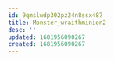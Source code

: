 ```yaml
---
id: 9qmslwdp302pz24n8ssx487
title: Monster_wraithminion2
desc: ''
updated: 1681956090267
created: 1681956090267
---
```

